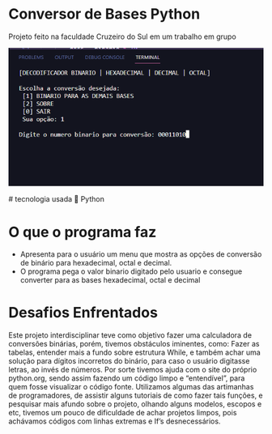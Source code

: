 # Conversor de Bases Python
Projeto feito na faculdade Cruzeiro do Sul em um trabalho em grupo 
<p align:center>
    <img  src="captura1.png" width: 200 title="terminal programa">
</p>
# tecnologia usada
🐍 Python

 # O que o programa faz
+ Apresenta para o usuário um menu que mostra as opções de conversão de binário para hexadecimal, octal e decimal. 
+ O programa pega o valor binario digitado pelo usuario e consegue converter para as bases hexadecimal, octal e decimal

# Desafios Enfrentados
Este projeto interdisciplinar teve como objetivo fazer uma calculadora de conversões binárias, porém, tivemos obstáculos iminentes, como: Fazer as tabelas, entender mais a fundo sobre estrutura While, e também achar uma solução para dígitos incorretos do binário, para caso o usuário digitasse letras, ao invés de números. Por sorte tivemos ajuda com o site do próprio python.org, sendo assim fazendo um código limpo e “entendível”, para quem fosse visualizar o código fonte. Utilizamos algumas das artimanhas de programadores, de assistir alguns tutoriais de como fazer tais funções, e pesquisar mais afundo sobre o projeto, olhando alguns modelos, escopos e etc, tivemos um pouco de dificuldade de achar projetos limpos, pois achávamos códigos com linhas extremas e If’s desnecessários.
